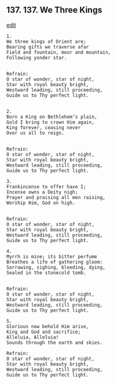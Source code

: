 
## 137.  137. We Three Kings
[edit](https://docs.google.com/document/d/1rBeszwYVO7SgIx8CGy686FGjTSgfY579/edit?mode=html)






    1.
    We three kings of Orient are;
    Bearing gifts we traverse afar
    Field and fountain, moor and mountain,
    Following yonder star.


    Refrain:
    O star of wonder, star of night,
    Star with royal beauty bright,
    Westward leading, still proceeding,
    Guide us to Thy perfect light.


    2.
    Born a King on Bethlehem’s plain,
    Gold I bring to crown Him again,
    King forever, ceasing never
    Over us all to reign.


    Refrain:
    O star of wonder, star of night,
    Star with royal beauty bright,
    Westward leading, still proceeding,
    Guide us to Thy perfect light.

    3.
    Frankincense to offer have I;
    Incense owns a Deity nigh;
    Prayer and praising all men raising,
    Worship Him, God on high.


    Refrain:
    O star of wonder, star of night,
    Star with royal beauty bright,
    Westward leading, still proceeding,
    Guide us to Thy perfect light.

    4.
    Myrrh is mine; its bitter perfume
    Breathes a life of gathering gloom:
    Sorrowing, sighing, bleeding, dying,
    Sealed in the stonecold tomb.


    Refrain:
    O star of wonder, star of night,
    Star with royal beauty bright,
    Westward leading, still proceeding,
    Guide us to Thy perfect light.

    5.
    Glorious now behold Him arise,
    King and God and sacrifice;
    Alleluia, Alleluia!
    Sounds through the earth and skies.

    Refrain:
    O star of wonder, star of night,
    Star with royal beauty bright,
    Westward leading, still proceeding,
    Guide us to Thy perfect light.


